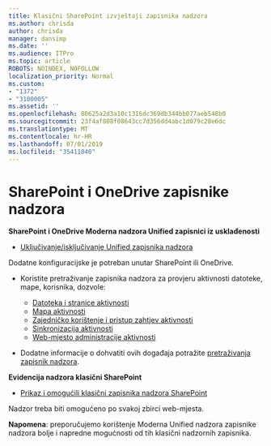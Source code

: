 ```yaml
---
title: Klasični SharePoint izvještaji zapisnika nadzora
ms.author: chrisda
author: chrisda
manager: dansimp
ms.date: ''
ms.audience: ITPro
ms.topic: article
ROBOTS: NOINDEX, NOFOLLOW
localization_priority: Normal
ms.custom:
- "1372"
- "3100005"
ms.assetid: ''
ms.openlocfilehash: 80625a2d3a10c1316dc369db344bb077aeb548b0
ms.sourcegitcommit: 23f4af808f08643cc7d356dd4abc1d079c28e6dc
ms.translationtype: MT
ms.contentlocale: hr-HR
ms.lasthandoff: 07/01/2019
ms.locfileid: "35411840"
---
```

# <a name="sharepoint-and-onedrive-audit-logs"></a>SharePoint i OneDrive zapisnike nadzora

**SharePoint i OneDrive Moderna nadzora Unified zapisnici iz usklađenosti**

- [Uključivanje/isključivanje Unified zapisnika nadzora](https://docs.microsoft.com/en-us/office365/securitycompliance/turn-audit-log-search-on-or-off) 

Dodatne konfiguracijske je potreban unutar SharePoint ili OneDrive.

- Koristite pretraživanje zapisnika nadzora za provjeru aktivnosti datoteke, mape, korisnika, dozvole:

    - [Datoteka i stranice aktivnosti](https://docs.microsoft.com/en-us/office365/securitycompliance/search-the-audit-log-in-security-and-compliance)
    - [Mapa aktivnosti](https://docs.microsoft.com/en-us/office365/securitycompliance/search-the-audit-log-in-security-and-compliance#folder-activities)
    - [Zajedničko korištenje i pristup zahtjev aktivnosti](https://docs.microsoft.com/en-us/office365/securitycompliance/search-the-audit-log-in-security-and-compliance#sharing-and-access-request-activities)
    - [Sinkronizacija aktivnosti](https://docs.microsoft.com/en-us/office365/securitycompliance/search-the-audit-log-in-security-and-compliance#synchronization-activities)
    - [Web-mjesto administracije aktivnosti](https://docs.microsoft.com/en-us/office365/securitycompliance/search-the-audit-log-in-security-and-compliance#site-administration-activities)
- Dodatne informacije o dohvatiti ovih događaja potražite [pretraživanja zapisnik nadzora](https://docs.microsoft.com/office365/securitycompliance/search-the-audit-log-in-security-and-compliance#search-the-audit-log).

**Evidencija nadzora klasični SharePoint**

- [Prikaz i omogućili klasični zapisnika nadzora SharePoint](https://support.office.com/en-us/article/view-audit-log-reports-b37c5869-1b47-4a82-a30d-ea20070fe527)

Nadzor treba biti omogućeno po svakoj zbirci web-mjesta. 

**Napomena**: preporučujemo korištenje Moderna Unified nadzora zapisnike nadzora bolje i napredne mogućnosti od tih klasični nadzornih zapisnika.

